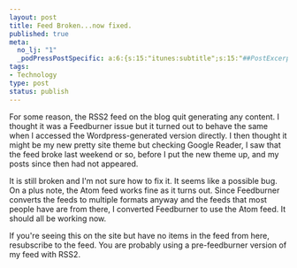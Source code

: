 ```yaml
--- 
layout: post
title: Feed Broken...now fixed.
published: true
meta: 
  no_lj: "1"
  _podPressPostSpecific: a:6:{s:15:"itunes:subtitle";s:15:"##PostExcerpt##";s:14:"itunes:summary";s:15:"##PostExcerpt##";s:15:"itunes:keywords";s:17:"##WordPressCats##";s:13:"itunes:author";s:10:"##Global##";s:15:"itunes:explicit";s:7:"Default";s:12:"itunes:block";s:7:"Default";}
tags: 
- Technology
type: post
status: publish
---
```

For some reason, the RSS2 feed on the blog quit generating any content. I thought it was a Feedburner issue but it turned out to behave the same when I accessed the Wordpress-generated version directly. I then thought it might be my new pretty site theme but checking Google Reader, I saw that the feed broke last weekend or so, before I put the new theme up, and my posts since then had not appeared.

It is still broken and I'm not sure how to fix it. It seems like a possible bug. On a plus note, the Atom feed works fine as it turns out. Since Feedburner converts the feeds to multiple formats anyway and the feeds that most people have are from there, I converted Feedburner to use the Atom feed. It should all be working now.

If you're seeing this on the site but have no items in the feed from here, resubscribe to the feed. You are probably using a pre-feedburner version of my feed with RSS2.
